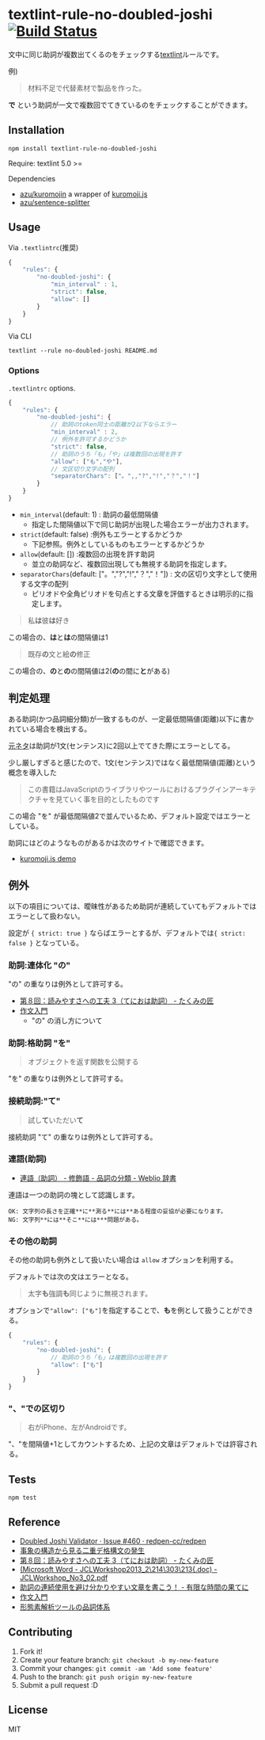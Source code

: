 # textlint-rule-no-doubled-joshi [![Build Status](https://travis-ci.org/textlint-ja/textlint-rule-no-doubled-joshi.svg?branch=master)](https://travis-ci.org/textlint-ja/textlint-rule-no-doubled-joshi)

文中に同じ助詞が複数出てくるのをチェックする[textlint](https://github.com/textlint/textlint "textlint")ルールです。

例)

> 材料不足で代替素材で製品を作った。

**で** という助詞が一文で複数回でてきているのをチェックすることができます。


## Installation

    npm install textlint-rule-no-doubled-joshi

Require: textlint 5.0 >=

Dependencies

- [azu/kuromojin](https://github.com/azu/kuromojin) a wrapper of [kuromoji.js](https://github.com/takuyaa/kuromoji.js "kuromoji.js")
- [azu/sentence-splitter](https://github.com/azu/sentence-splitter)

## Usage

Via `.textlintrc`(推奨)

```js
{
    "rules": {
        "no-doubled-joshi": {
            "min_interval" : 1,
            "strict": false,
            "allow": []
        }
    }
}
```

Via CLI

```
textlint --rule no-doubled-joshi README.md
```


### Options

`.textlintrc` options.

```js
{
    "rules": {
        "no-doubled-joshi": {
            // 助詞のtoken同士の距離が2以下ならエラー
            "min_interval" : 2,
            // 例外を許可するかどうか
            "strict": false,
            // 助詞のうち「も」「や」は複数回の出現を許す
            "allow": ["も","や"],
            // 文区切り文字の配列
            "separatorChars": ["。",,"?","!","？","！"]
        }
    }
}
```

- `min_interval`(default: 1) : 助詞の最低間隔値
    - 指定した間隔値以下で同じ助詞が出現した場合エラーが出力されます。
- `strict`(default: false) :例外もエラーとするかどうか
    - 下記参照。例外としているものもエラーとするかどうか
- `allow`(default: []) :複数回の出現を許す助詞
    - 並立の助詞など、複数回出現しても無視する助詞を指定します。
- `separatorChars`(default: ["。","?","!","？","！"]) : 文の区切り文字として使用する文字の配列
    - ピリオドや全角ピリオドを句点とする文章を評価するときは明示的に指定します。

> 私**は**彼**は**好き

この場合の、**は**と**は**の間隔値は1

> 既存**の**文と絵**の**修正

この場合の、**の**と**の**の間隔値は2(**の**の間に**と**がある)

## 判定処理

ある助詞(かつ品詞細分類)が一致するものが、一定最低間隔値(距離)以下に書かれている場合を検出する。

[元ネタ](https://github.com/redpen-cc/redpen/issues/460 "Doubled Joshi Validator · Issue #460 · redpen-cc/redpen")は助詞が1文(センテンス)に2回以上でてきた際にエラーとしてる。

少し厳しすぎると感じたので、1文(センテンス)ではなく最低間隔値(距離)という概念を導入した

> この書籍はJavaScriptのライブラリやツールにおけるプラグインアーキテクチャを見ていく事を目的としたものです

この場合 "を" が最低間隔値2で並んでいるため、デフォルト設定ではエラーとしている。

助詞にはどのようなものがあるかは次のサイトで確認できます。

- [kuromoji.js demo](http://takuyaa.github.io/kuromoji.js/demo/tokenize.html "kuromoji.js demo")

## 例外

以下の項目については、曖昧性があるため助詞が連続していてもデフォルトではエラーとして扱わない。

設定が `{ strict: true }` ならばエラーとするが、デフォルトでは`{ strict: false }` となっている。

### 助詞:連体化 "の"

"の" の重なりは例外として許可する。

- [第８回：読みやすさへの工夫 3（てにおは助詞） - たくみの匠](http://www.asca-co.com/takumi/2010/07/3.html "第８回：読みやすさへの工夫 3（てにおは助詞） - たくみの匠")
- [作文入門](http://www.slideshare.net/takahi-i/ss-13429892 "作文入門")
    - "の" の消し方について

### 助詞:格助詞 "を"

> オブジェクトを返す関数を公開する

"を" の重なりは例外として許可する。

### 接続助詞:"て"

> 試し**て**いただい**て**

接続助詞 "て" の重なりは例外として許可する。

### 連語(助詞)

- [連語（助詞） - 修飾語 - 品詞の分類 - Weblio 辞書](http://www.weblio.jp/parts-of-speech/%E9%80%A3%E8%AA%9E(%E5%8A%A9%E8%A9%9E)_1 "連語（助詞） - 修飾語 - 品詞の分類 - Weblio 辞書")

連語は一つの助詞の塊として認識します。

```
OK: 文字列の長さを正確**に**測る**には**ある程度の妥協が必要になります。
NG: 文字列**には**そこ**には***問題がある。
```

### その他の助詞

その他の助詞も例外として扱いたい場合は `allow` オプションを利用する。

デフォルトでは次の文はエラーとなる。

> 太字**も**強調**も**同じように無視されます。

オプションで`"allow": ["も"]`を指定することで、**も**を例として扱うことができる。

```js
{
    "rules": {
        "no-doubled-joshi": {
            // 助詞のうち「も」は複数回の出現を許す
            "allow": ["も"]
        }
    }
}
```

### "、"での区切り

> 右がiPhone、左がAndroidです。

"、"を間隔値+1としてカウントするため、上記の文章はデフォルトでは許容される。

## Tests

    npm test

## Reference

- [Doubled Joshi Validator · Issue #460 · redpen-cc/redpen](https://github.com/redpen-cc/redpen/issues/460 "Doubled Joshi Validator · Issue #460 · redpen-cc/redpen")
- [事象の構造から見る二重デ格構文の発生 ](https://www.ninjal.ac.jp/event/specialists/project-meeting/files/JCLWorkshop_no6_papers/JCLWorkshop_No6_01.pdf "JCLWorkshop_No6_01.pdf")
- [第８回：読みやすさへの工夫 3（てにおは助詞） - たくみの匠](http://www.asca-co.com/takumi/2010/07/3.html "第８回：読みやすさへの工夫 3（てにおは助詞） - たくみの匠")
- [(Microsoft Word - JCLWorkshop2013_2\214\303\213{.doc) - JCLWorkshop_No3_02.pdf](https://www.ninjal.ac.jp/event/specialists/project-meeting/files/JCLWorkshop_no3_papers/JCLWorkshop_No3_02.pdf "(Microsoft Word - JCLWorkshop2013_2\214\303\213{.doc) - JCLWorkshop_No3_02.pdf")
- [助詞の連続使用を避け分かりやすい文章を書こう！ - 有限な時間の果てに](http://popoon.hatenablog.com/entry/2014/07/11/232057 "助詞の連続使用を避け分かりやすい文章を書こう！ - 有限な時間の果てに")
- [作文入門](http://www.slideshare.net/takahi-i/ss-13429892 "作文入門")
- [形態素解析ツールの品詞体系](http://www.unixuser.org/~euske/doc/postag/index.html#chasen "形態素解析ツールの品詞体系")

## Contributing

1. Fork it!
2. Create your feature branch: `git checkout -b my-new-feature`
3. Commit your changes: `git commit -am 'Add some feature'`
4. Push to the branch: `git push origin my-new-feature`
5. Submit a pull request :D

## License

MIT
